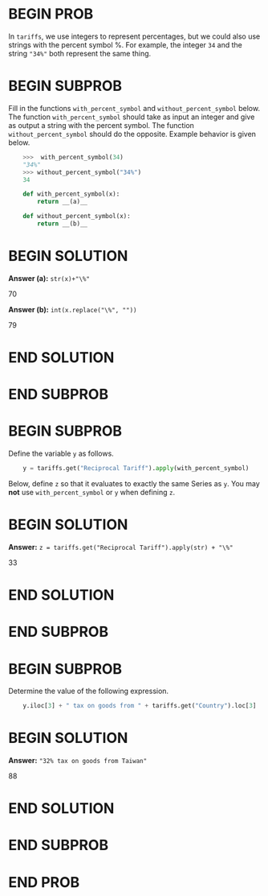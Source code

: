 # BEGIN PROB

In `tariffs`, we use integers to represent percentages, but we could
also use strings with the percent symbol %. For example, the integer
`34` and the string `"34%"` both represent the same thing.

# BEGIN SUBPROB

Fill in the functions `with_percent_symbol` and `without_percent_symbol`
below. The function `with_percent_symbol` should take as input an
integer and give as output a string with the percent symbol. The
function `without_percent_symbol` should do the opposite. Example
behavior is given below.

```py
    >>>  with_percent_symbol(34)             
    "34%"    
    >>> without_percent_symbol("34%")
    34                       

    def with_percent_symbol(x):         
        return __(a)__                        

    def without_percent_symbol(x):
        return __(b)__  
```

# BEGIN SOLUTION

**Answer (a):** `str(x)+"\%"`

<average>70</average>

**Answer (b):** `int(x.replace("\%", ""))`

<average>79</average>

# END SOLUTION

# END SUBPROB

# BEGIN SUBPROB

Define the variable `y` as follows.

```py
    y = tariffs.get("Reciprocal Tariff").apply(with_percent_symbol)
```

Below, define `z` so that it evaluates to exactly the same Series as
`y`. You may **not** use `with_percent_symbol` or `y` when defining `z`.


# BEGIN SOLUTION

**Answer:** `z = tariffs.get("Reciprocal Tariff").apply(str) + "\%"`

<average>33</average>

# END SOLUTION

# END SUBPROB

# BEGIN SUBPROB

Determine the value of the following expression.
```py
    y.iloc[3] + " tax on goods from " + tariffs.get("Country").loc[3]
```

# BEGIN SOLUTION

**Answer:** `"32% tax on goods from Taiwan"`

<average>88</average>

# END SOLUTION

# END SUBPROB

# END PROB
